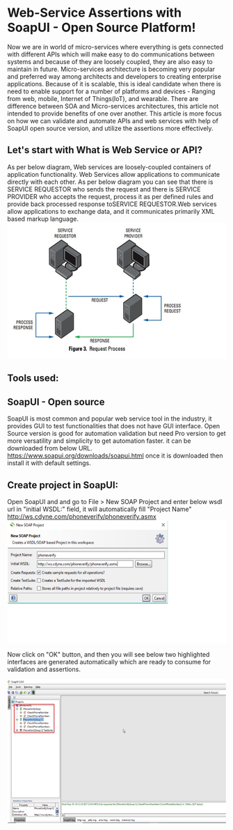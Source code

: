 
# Web-Service Assertions with SoapUI - Open Source Platform!
Now we are in world of micro-services where everything is gets connected with different APIs which will make easy to do communications between systems and because of they are loosely coupled, they are also easy to maintain in future. Micro-services architecture is becoming very popular and preferred way among architects and developers to creating enterprise applications. Because of it is scalable, this is ideal candidate when there is need to enable support for a number of platforms and devices - Ranging from web, mobile, Internet of Things(IoT), and wearable. There are difference between SOA and Micro-services architectures, this article not intended to provide benefits of one over another. This article is more focus on how we can validate and automate APIs and web services with help of SoapUI open source version, and utilize the assertions more effectively.
## Let&#39;s start with What is Web Service or API?
As per below diagram, Web services are loosely-coupled containers of application functionality. Web Services allow applications to communicate directly with each other. As per below diagram you can see that there is SERVICE REQUESTOR who sends the request and there is SERVICE PROVIDER who accepts the request, process it as per defined rules and provide back processed response toSERVICE REQUESTOR.Web services allow applications to exchange data, and it communicates primarily XML based markup language.
![alt text](screenshots/1.png "Web-Services Architecture")

## Tools used:
## SoapUI - Open source 
SoapUI is most common and popular web service tool in the industry, it provides GUI to test functionalities that does not have GUI interface. Open Source version is good for automation validation but need Pro version to get more versatility and simplicity to get automation faster. it can be downloaded from below URL.
https://www.soapui.org/downloads/soapui.html
once it is downloaded then install it with default settings.
## Create project in SoapUI:
Open SoapUI and and go to File > New SOAP Project and enter below wsdl url in "initial WSDL:" field, it will automatically fill "Project Name"
http://ws.cdyne.com/phoneverify/phoneverify.asmx
![alt text](screenshots/2.png "Create New Project")

Now click on "OK" button, and then you will see below two highlighted interfaces are generated automatically which are ready to consume for validation and assertions.

![alt text](screenshots/3.png "Generated Project")
